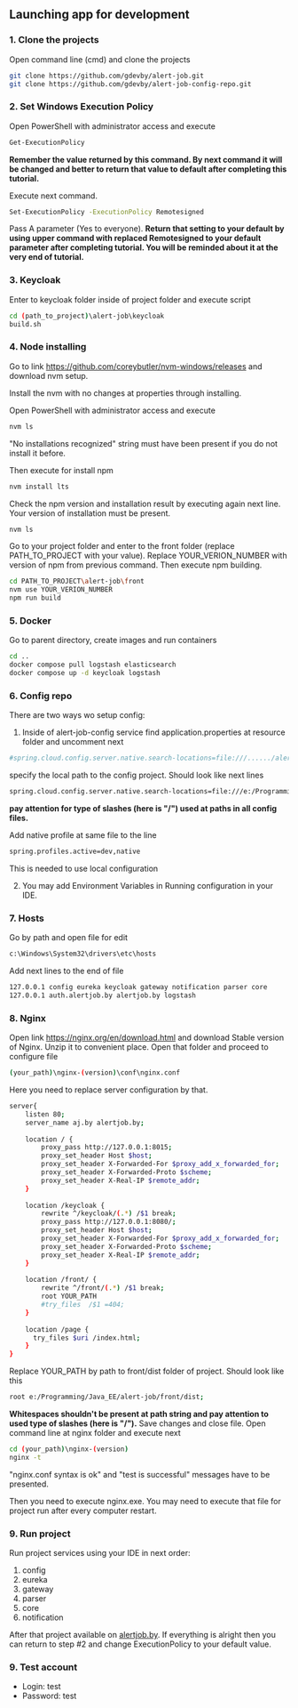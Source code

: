 ## Launching app for development

### 1. Clone the projects

Open command line (cmd) and clone the projects

```bash
git clone https://github.com/gdevby/alert-job.git
git clone https://github.com/gdevby/alert-job-config-repo.git
```

### 2. Set Windows Execution Policy

Open PowerShell with administrator access and execute
```bash
Get-ExecutionPolicy
```
<b> Remember the value returned by this command. By next command it will be changed and better to return that value to default after completing this tutorial.</b>

Execute next command.
```bash
Set-ExecutionPolicy -ExecutionPolicy Remotesigned
```
Pass A parameter (Yes to everyone). <b> Return that setting to your default by using upper command with replaced Remotesigned to your default parameter after completing tutorial. You will be reminded about it at the very end of tutorial.</b>

### 3. Keycloak

Enter to keycloak folder inside of project folder and execute script
```bash
cd (path_to_project)\alert-job\keycloak
build.sh
```
### 4. Node installing
Go to link https://github.com/coreybutler/nvm-windows/releases and download nvm setup.

Install the nvm with no changes at properties through installing.

Open PowerShell with administrator access and execute
```bash
nvm ls
```
"No installations recognized" string must have been present if you do not install it before.

Then execute for install npm
```bash
nvm install lts
```
Check the npm version and installation result by executing again next line. Your version of installation must be present.
 ```bash
nvm ls
```
Go to your project folder and enter to the front folder (replace PATH_TO_PROJECT with your value). Replace YOUR_VERION_NUMBER with version of npm from previous command. Then execute npm building.
```bash
cd PATH_TO_PROJECT\alert-job\front
nvm use YOUR_VERION_NUMBER
npm run build
```

### 5. Docker 
Go to parent directory, create images and run containers 
```bash
cd ..
docker compose pull logstash elasticsearch
docker compose up -d keycloak logstash
```

### 6. Config repo
There are two ways wo setup config:

1. Inside of alert-job-config service find application.properties at resource folder and uncomment next
```bash
#spring.cloud.config.server.native.search-locations=file:///....../alert-job-config-repo 
```
specify the local path to the config project. Should look like next lines
```bash
spring.cloud.config.server.native.search-locations=file:///e:/Programming/Java_EE/alert-job-config-repo/
```
<b> pay attention for type of slashes (here is "/") used at paths in all config files. </b>

Add native profile at same file to the line
```bash
spring.profiles.active=dev,native
```
This is needed to use local configuration

2. You may add Environment Variables in Running configuration in your IDE.

### 7. Hosts

Go by path and open file for edit 
```bash
c:\Windows\System32\drivers\etc\hosts
```

Add next lines to the end of file
```bash
127.0.0.1 config eureka keycloak gateway notification parser core 
127.0.0.1 auth.alertjob.by alertjob.by logstash
```

### 8. Nginx

Open link https://nginx.org/en/download.html and download Stable version of Nginx. Unzip it to convenient place. Open that folder and proceed to configure file
```bash
(your_path)\nginx-(version)\conf\nginx.conf
```
Here you need to replace server configuration by that. 
```bash
server{
    listen 80;
    server_name aj.by alertjob.by;
    
    location / {
        proxy_pass http://127.0.0.1:8015;
        proxy_set_header Host $host;
        proxy_set_header X-Forwarded-For $proxy_add_x_forwarded_for;
        proxy_set_header X-Forwarded-Proto $scheme;
        proxy_set_header X-Real-IP $remote_addr;
    }
    
    location /keycloak {
        rewrite ^/keycloak/(.*) /$1 break;
        proxy_pass http://127.0.0.1:8080/;
        proxy_set_header Host $host;
        proxy_set_header X-Forwarded-For $proxy_add_x_forwarded_for;
        proxy_set_header X-Forwarded-Proto $scheme;
        proxy_set_header X-Real-IP $remote_addr;
    }
    
    location /front/ {
        rewrite ^/front/(.*) /$1 break;
        root YOUR_PATH
        #try_files  /$1 =404;
    }
    
    location /page {
      try_files $uri /index.html;
    }
}
```
Replace YOUR_PATH by path to front/dist folder of project. Should look like this
```bash 
root e:/Programming/Java_EE/alert-job/front/dist; 
```
<b> Whitespaces shouldn't be present at path string and pay attention to used type of slashes (here is "/").</b> Save changes and close file. Open command line at nginx folder and execute next
```bash 
cd (your_path)\nginx-(version)
nginx -t
```
"nginx.conf syntax is ok" and "test is successful" messages have to be presented.

 Then you need to execute nginx.exe. You may need to execute that file for project run after every computer restart.

### 9. Run project
Run project services using your IDE in next order: 
1. config 
2. eureka 
3. gateway 
4. parser 
5. core 
6. notification 

After that project available on [alertjob.by](http://alertjob.by/). If everything is alright then you can return to step #2 and change ExecutionPolicy to your default value.

### 9. Test account
* Login: test
* Password: test